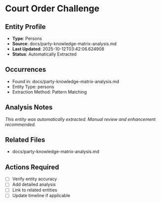 # Court Order Challenge

## Entity Profile
- **Type**: Persons
- **Source**: docs/party-knowledge-matrix-analysis.md
- **Last Updated**: 2025-10-12T03:42:06.624908
- **Status**: Automatically Extracted

## Occurrences
- Found in: docs/party-knowledge-matrix-analysis.md
- Entity Type: persons
- Extraction Method: Pattern Matching

## Analysis Notes
*This entity was automatically extracted. Manual review and enhancement recommended.*

## Related Files
- docs/party-knowledge-matrix-analysis.md

## Actions Required
- [ ] Verify entity accuracy
- [ ] Add detailed analysis
- [ ] Link to related entities
- [ ] Update timeline if applicable
